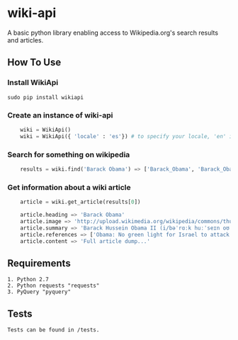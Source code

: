 # wiki-api

A basic python library enabling access to Wikipedia.org's search results and articles.

## How To Use

### Install WikiApi

    sudo pip install wikiapi

### Create an instance of wiki-api
```python
    wiki = WikiApi()
    wiki = WikiApi({ 'locale' : 'es'}) # to specify your locale, 'en' is default
```
### Search for something on wikipedia
```python
    results = wiki.find('Barack Obama') => ['Barack_Obama', 'Barack_Obama_presidential_campaign,_2008', ...]
```
### Get information about a wiki article
```python
    article = wiki.get_article(results[0])

    article.heading => 'Barack Obama' 
    article.image => 'http://upload.wikimedia.org/wikipedia/commons/thumb/e/e9/Official_portrait_of_Barack_Obama.jpg/220px-Official_portrait_of_Barack_Obama.jpg'
    article.summary => 'Barack Hussein Obama II (i/bəˈrɑːk huːˈseɪn oʊˈbɑːmə/; born August 4, 1961) is the 44th and current President of th...'
    article.references => ['Obama: No green light for Israel to attack Iran. Cnn.com. 2009-07-07. http://www.cnn.com/2009/POLITICS/07/07/obama.israel.iran/. Retrieved January 4, 2013.', ..., .., ...]
    article.content => 'Full article dump...'
```

## Requirements

    1. Python 2.7
    2. Python requests "requests"
    3. PyQuery "pyquery"

## Tests

    Tests can be found in /tests.


